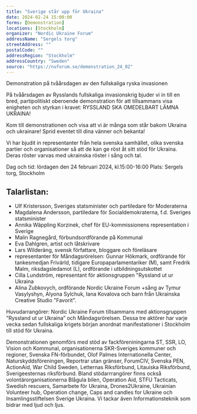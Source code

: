 ```yaml
---
title: "Sverige står upp för Ukraina"
date: 2024-02-24 15:00:00
forms: [Demonstration]
locations: [Stockholm]
organizer: "Nordic Ukraine Forum"
addressName: "Sergels torg"
streetAddress: ""
postalCode: ""
addressRegion: "Stockholm"
addressCountry: "Sweden"
source: "https://nuforum.se/demonstration_24_02"
---
```

Demonstration på tvåårsdagen av den fullskaliga ryska invasionen

På tvåårsdagen av Rysslands fullskaliga invasionskrig bjuder vi in till en bred, partipolitiskt oberoende demonstration för att tillsammans visa enigheten och styrkan i kravet: RYSSLAND SKA OMEDELBART LÄMNA UKRAINA!

Kom till demonstrationen och visa att vi är många som står bakom Ukraina och ukrainare! Sprid eventet till dina vänner och bekanta!

Vi har bjudit in representanter från hela svenska samhället, olika svenska partier och organisationer så att de kan ge röst åt sitt stöd för Ukraina. Deras röster varvas med ukrainska röster i sång och tal.

Dag och tid: lördagen den 24 februari 2024, kl.15:00-16:00
Plats: Sergels torg, Stockholm

## Talarlistan:
- Ulf Kristersson, Sveriges statsminister och partiledare för Moderaterna
- Magdalena Andersson, partiledare för Socialdemokraterna, f.d. Sveriges statsminister
- Annika Wäppling Korzinek, chef för EU-kommissionens representation i Sverige
- Malin Ragnegård, förbundsordförande på Kommunal
- Eva Dahlgren, artist och låtskrivare
- Lars Wilderäng, svensk författare, bloggare och föreläsare
- representanter för Måndagsrörelsen: Gunnar Hökmark, ordförande för tankesmedjan Frivärld, tidigare Europaparlamentariker (M), samt Fredrik Malm, riksdagsledamot (L), ordförande i utbildningsutskottet
- Cilla Lundström, representant för aktionsgruppen "Ryssland ut ur Ukraina
- Alina Zubkovych, ordförande Nordic Ukraine Forum
+sång av Tymur Vasylyshyn, Alyona Sylchuk, Iana Kovalova och barn från Ukrainska Creative Studio "Favorit".

Huvudarrangörer: Nordic Ukraine Forum tillsammans med aktionsgruppen ”Ryssland ut ur Ukraina” och Måndagsrörelsen. Dessa tre aktörer har varje vecka sedan fullskaliga krigets början anordnat manifestationer i Stockholm till stöd för Ukraina.

Demonstrationen genomförs med stöd av fackföreniningarna ST, SSR, LO, Vision och Kommunal, organisationerna SKR-Sveriges kommuner och regioner, Svenska FN-förbundet, Olof Palmes Internationella Center, Naturskyddsföreningen, Reportrar utan gränser, ForumCIV, Svenska PEN, ActionAid, War Child Sweden, Letternas Riksförbund, Litauiska Riksförbund, Sverigeesternas riksförbund. Bland stödarrrangörer finns också volontärorganisationerna Blågula bilen, Operation Aid, STFU Tacticats, Swedish rescuers, Samarbete för Ukraina, Drones2Ukraine, Ukrainian Volunteer hub, Operation change, Caps and candles for Ukraine och Insamlingsstiftelsen Sverige Ukraina.
Vi tackar även Informationsteknik som bidrar med ljud och ljus.

